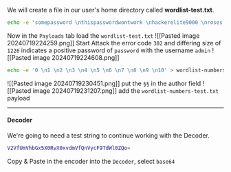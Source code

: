 
We will create a file in our user's home directory called **wordlist-test.txt**.
```bash
echo -e 'somepassword \nthispasswordwontwork \nhackerelite9000 \nroses \nblueblue \ncolor \ngreengreen \npassword \nadmin \nroot \ntoor' > wordlist-test.txt

```
Now in the `Payloads` tab load the `wordlist-test.txt`
![[Pasted image 20240719224259.png]]
Start Attack
the error code `302` and differing size of `1226` indicates a positive password of `password` with the username `admin`
![[Pasted image 20240719224608.png]]


```bash
echo -e '0 \n1 \n2 \n3 \n4 \n5 \n6 \n7 \n8 \n9 \n10' > wordlist-numbers-test.txt
```
![[Pasted image 20240719230451.png]]
put the `§§` in the author field
![[Pasted image 20240719231207.png]]
add the `wordlist-numbers-test.txt` payload

---------

#### Decoder

We're going to need a test string to continue working with the Decoder.

```bash
V2VfUmVhbGx5X0RvX0xvdmVfQnVycF9TdWl0ZQo=
```
Copy & Paste in the encoder into the `Decoder`, select `base64`
